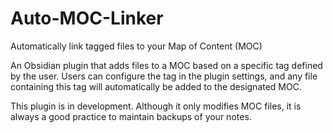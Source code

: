 # Auto-MOC-Linker

Automatically link tagged files to your Map of Content (MOC)

An Obsidian plugin that adds files to a MOC based on a specific tag defined by the user. Users can configure the tag in the plugin settings, and any file containing this tag will automatically be added to the designated MOC.

This plugin is in development. Although it only modifies MOC files, it is always a good practice to maintain backups of your notes.

